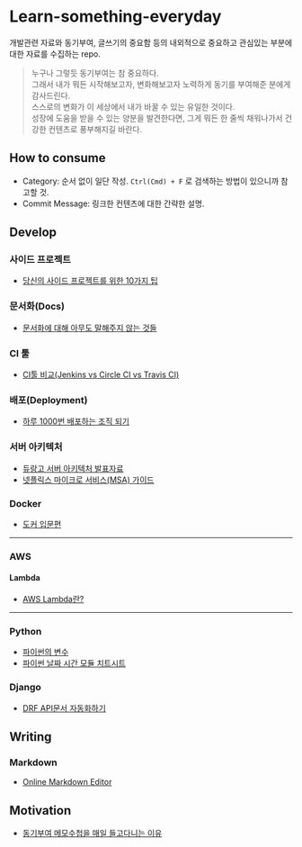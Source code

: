 # Learn-something-everyday
개발관련 자료와 동기부여, 글쓰기의 중요함 등의 내외적으로 중요하고 관심있는 부분에 대한 자료를 수집하는 repo.  

> 누구나 그렇듯 동기부여는 참 중요하다.  
> 그래서 내가 뭐든 시작해보고자, 변화해보고자 노력하게 동기를 부여해준 분에게 감사드린다.  
> 스스로의 변화가 이 세상에서 내가 바꿀 수 있는 유일한 것이다.  
> 성장에 도움을 받을 수 있는 양분을 발견한다면, 그게 뭐든 한 줄씩 채워나가서 건강한 컨텐츠로 풍부해지길 바란다.  


## How to consume
- Category: 순서 없이 일단 작성. ```Ctrl(Cmd) + F``` 로 검색하는 방법이 있으니까 참고할 것.
- Commit Message: 링크한 컨텐츠에 대한 간략한 설명.

## Develop

### 사이드 프로젝트
- [당신의 사이드 프로젝트를 위한 10가지 팁](https://velog.io/@chris/10-tips-for-starting-and-creating-side-projects)

### 문서화(Docs)
- [문서화에 대해 아무도 말해주지 않는 것들](https://lazygyu.net/blog/secrets_of_documentation)
### CI 툴
- [CI툴 비교(Jenkins vs Circle CI vs Travis CI)](https://djangostars.com/blog/continuous-integration-circleci-vs-travisci-vs-jenkins)

### 배포(Deployment)
- [하루 1000번 배포하는 조직 되기](https://blog.banksalad.com/tech/become-an-organization-that-deploys-1000-times-a-day/)

### 서버 아키텍처
- [듀랑고 서버 아키텍처 발표자료](https://www.slideshare.net/sublee/lt-vol-2)
- [넷플릭스 마이크로 서비스(MSA) 가이드](https://dong-life.tistory.com/90)

### Docker
- [도커 입문편](https://www.44bits.io/ko/post/easy-deploy-with-docker)
---
### AWS
#### Lambda
- [AWS Lambda란?](https://www.44bits.io/ko/keyword/aws-lambda)

---

### Python
- [파이썬의 변수](https://www.slideshare.net/ChrisCho2/pycon-korea-2019)
- [파이썬 날짜 시간 모듈 치트시트](https://www.44bits.io/ko/post/python-datatime-cheetsheet)

### Django
- [DRF API문서 자동화하기](https://medium.com/towncompany-engineering/%EC%B9%9C%EC%A0%88%ED%95%98%EA%B2%8C-django-rest-framework-api-%EB%AC%B8%EC%84%9C-%EC%9E%90%EB%8F%99%ED%99%94%ED%95%98%EA%B8%B0-drf-yasg-c835269714fc)

## Writing
### Markdown
- [Online Markdown Editor](https://dillinger.io)


## Motivation
- [동기부여 메모수첩을 매일 들고다니는 이유](https://brunch.co.kr/@visualvision/83)

